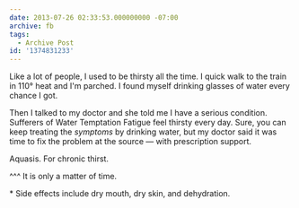 ```yaml
---
date: 2013-07-26 02:33:53.000000000 -07:00
archive: fb
tags: 
  - Archive Post
id: '1374831233'
---
```


Like a lot of people, I used to be thirsty all the time. I quick walk to the train in 110° heat and I'm parched. I found myself drinking glasses of water every chance I got.

Then I talked to my doctor and she told me I have a serious condition. Sufferers of Water Temptation Fatigue feel thirsty every day. Sure, you can keep treating the *symptoms* by drinking water, but my doctor said it was time to fix the problem at the source — with prescription support.

Aquasis. For chronic thirst.

^^^ It is only a matter of time.

\* Side effects include dry mouth, dry skin, and dehydration.
